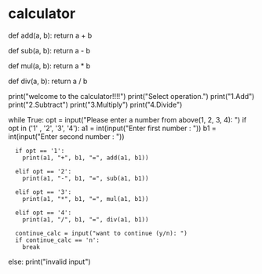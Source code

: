 # calculator
def add(a, b):
    return a + b 

def sub(a, b):
  return a - b

def mul(a, b):
  return a * b

def div(a, b):
  return a / b

  
print("welcome to the calculator!!!!")
print("Select operation.")
print("1.Add")
print("2.Subtract")
print("3.Multiply")
print("4.Divide")

while True:
  opt = input("Please enter a number from above(1, 2, 3, 4): ")
  if opt in ('1' , '2', '3', '4'):
      a1 = int(input("Enter first number : "))
      b1 = int(input("Enter second number : "))
      
      if opt == '1':
        print(a1, "+", b1, "=", add(a1, b1))
    
      elif opt == '2':
        print(a1, "-", b1, "=", sub(a1, b1))
        
      elif opt == '3':
        print(a1, "*", b1, "=", mul(a1, b1))
      
      elif opt == '4':
        print(a1, "/", b1, "=", div(a1, b1))

      continue_calc = input("want to continue (y/n): ")
      if continue_calc == 'n':
        break
    
  else:
      print("invalid input")

